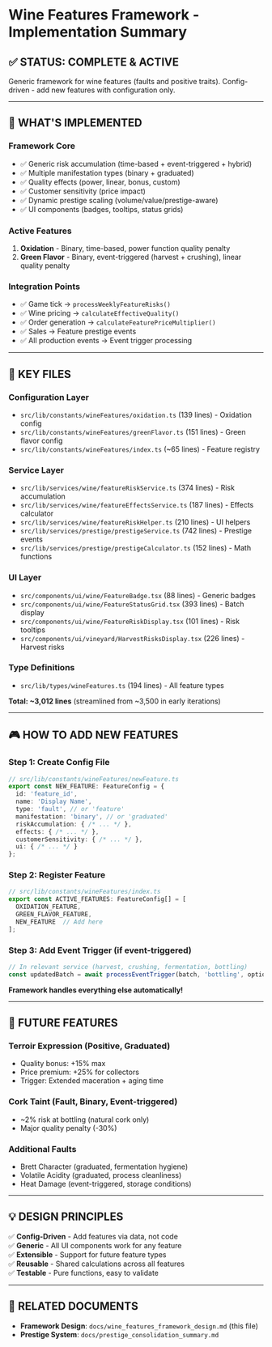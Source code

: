 # Wine Features Framework - Implementation Summary

## ✅ **STATUS: COMPLETE & ACTIVE**

Generic framework for wine features (faults and positive traits). Config-driven - add new features with configuration only.

---

## 🎯 **WHAT'S IMPLEMENTED**

### **Framework Core**
- ✅ Generic risk accumulation (time-based + event-triggered + hybrid)
- ✅ Multiple manifestation types (binary + graduated)
- ✅ Quality effects (power, linear, bonus, custom)
- ✅ Customer sensitivity (price impact)
- ✅ Dynamic prestige scaling (volume/value/prestige-aware)
- ✅ UI components (badges, tooltips, status grids)

### **Active Features**
1. **Oxidation** - Binary, time-based, power function quality penalty
2. **Green Flavor** - Binary, event-triggered (harvest + crushing), linear quality penalty

### **Integration Points**
- ✅ Game tick → `processWeeklyFeatureRisks()`
- ✅ Wine pricing → `calculateEffectiveQuality()`
- ✅ Order generation → `calculateFeaturePriceMultiplier()`
- ✅ Sales → Feature prestige events
- ✅ All production events → Event trigger processing

---

## 📁 **KEY FILES**

### **Configuration Layer**
- `src/lib/constants/wineFeatures/oxidation.ts` (139 lines) - Oxidation config
- `src/lib/constants/wineFeatures/greenFlavor.ts` (151 lines) - Green flavor config
- `src/lib/constants/wineFeatures/index.ts` (~65 lines) - Feature registry

### **Service Layer**
- `src/lib/services/wine/featureRiskService.ts` (374 lines) - Risk accumulation
- `src/lib/services/wine/featureEffectsService.ts` (187 lines) - Effects calculator
- `src/lib/services/wine/featureRiskHelper.ts` (210 lines) - UI helpers
- `src/lib/services/prestige/prestigeService.ts` (742 lines) - Prestige events
- `src/lib/services/prestige/prestigeCalculator.ts` (152 lines) - Math functions

### **UI Layer**
- `src/components/ui/wine/FeatureBadge.tsx` (88 lines) - Generic badges
- `src/components/ui/wine/FeatureStatusGrid.tsx` (393 lines) - Batch display
- `src/components/ui/wine/FeatureRiskDisplay.tsx` (101 lines) - Risk tooltips
- `src/components/ui/vineyard/HarvestRisksDisplay.tsx` (226 lines) - Harvest risks

### **Type Definitions**
- `src/lib/types/wineFeatures.ts` (194 lines) - All feature types

**Total: ~3,012 lines** (streamlined from ~3,500 in early iterations)

---

## 🎮 **HOW TO ADD NEW FEATURES**

### **Step 1: Create Config File**
```typescript
// src/lib/constants/wineFeatures/newFeature.ts
export const NEW_FEATURE: FeatureConfig = {
  id: 'feature_id',
  name: 'Display Name',
  type: 'fault', // or 'feature'
  manifestation: 'binary', // or 'graduated'
  riskAccumulation: { /* ... */ },
  effects: { /* ... */ },
  customerSensitivity: { /* ... */ },
  ui: { /* ... */ }
};
```

### **Step 2: Register Feature**
```typescript
// src/lib/constants/wineFeatures/index.ts
export const ACTIVE_FEATURES: FeatureConfig[] = [
  OXIDATION_FEATURE,
  GREEN_FLAVOR_FEATURE,
  NEW_FEATURE  // Add here
];
```

### **Step 3: Add Event Trigger (if event-triggered)**
```typescript
// In relevant service (harvest, crushing, fermentation, bottling)
const updatedBatch = await processEventTrigger(batch, 'bottling', options);
```

**Framework handles everything else automatically!**

---

## 🔮 **FUTURE FEATURES**

### **Terroir Expression** (Positive, Graduated)
- Quality bonus: +15% max
- Price premium: +25% for collectors
- Trigger: Extended maceration + aging time

### **Cork Taint** (Fault, Binary, Event-triggered)
- ~2% risk at bottling (natural cork only)
- Major quality penalty (-30%)

### **Additional Faults**
- Brett Character (graduated, fermentation hygiene)
- Volatile Acidity (graduated, process cleanliness)
- Heat Damage (event-triggered, storage conditions)

---

## 💡 **DESIGN PRINCIPLES**

✅ **Config-Driven** - Add features via data, not code  
✅ **Generic** - All UI components work for any feature  
✅ **Extensible** - Support for future feature types  
✅ **Reusable** - Shared calculations across all features  
✅ **Testable** - Pure functions, easy to validate  

---

## 📖 **RELATED DOCUMENTS**

- **Framework Design**: `docs/wine_features_framework_design.md` (this file)
- **Prestige System**: `docs/prestige_consolidation_summary.md`

